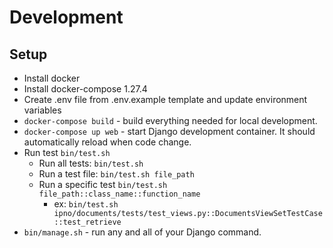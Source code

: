 # Development

## Setup
- Install docker
- Install docker-compose 1.27.4
- Create .env file from .env.example template and update environment variables
- `docker-compose build` - build everything needed for local development.
- `docker-compose up web` - start Django development container. It should automatically reload when code change.
- Run test `bin/test.sh`
  - Run all tests: `bin/test.sh`
  - Run a test file:  `bin/test.sh file_path`
  - Run a specific test  `bin/test.sh file_path::class_name::function_name`
    - ex: `bin/test.sh ipno/documents/tests/test_views.py::DocumentsViewSetTestCase::test_retrieve`
- `bin/manage.sh` - run any and all of your Django command.

